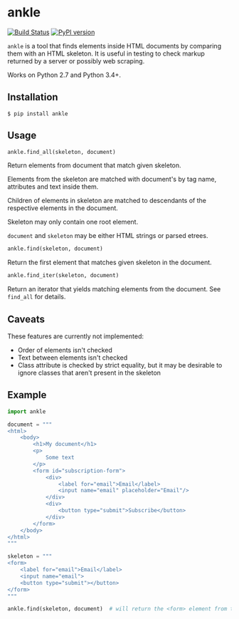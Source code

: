 ankle
=====

[![Build Status](https://travis-ci.org/despawnerer/ankle.svg?branch=master)](https://travis-ci.org/despawnerer/ankle)
[![PyPI version](https://badge.fury.io/py/ankle.svg)](https://badge.fury.io/py/ankle)

`ankle` is a tool that finds elements inside HTML documents by comparing them with an HTML skeleton. It is useful in testing to check markup returned by a server or possibly web scraping.

Works on Python 2.7 and Python 3.4+.


Installation
------------

	$ pip install ankle


Usage
-----

```python
ankle.find_all(skeleton, document)
```

Return elements from document that match given skeleton.

Elements from the skeleton are matched with document's by tag name, attributes and text inside them.

Children of elements in skeleton are matched to descendants of the respective elements in the document.

Skeleton may only contain one root element.

`document` and `skeleton` may be either HTML strings or parsed etrees.


```python
ankle.find(skeleton, document)
```

Return the first element that matches given skeleton in the document.


```python
ankle.find_iter(skeleton, document)
```

Return an iterator that yields matching elements from the document. See `find_all` for details.


Caveats
-------

These features are currently not implemented:

- Order of elements isn't checked
- Text between elements isn't checked
- Class attribute is checked by strict equality, but it may be desirable to ignore classes that aren't present in the skeleton


Example
-------

```python
import ankle

document = """
<html>
	<body>
		<h1>My document</h1>
		<p>
			Some text
		</p>
		<form id="subscription-form">
			<div>
				<label for="email">Email</label>
				<input name="email" placeholder="Email"/>
			</div>
			<div>
				<button type="submit">Subscribe</button>
			</div>
		</form>
	</body>
</html>
"""

skeleton = """
<form>
	<label for="email">Email</label>
	<input name="email">
	<button type="submit"></button>
</form>
"""

ankle.find(skeleton, document)  # will return the <form> element from the document
```
